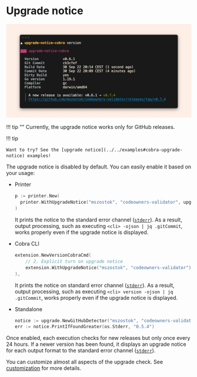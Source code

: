 # Upgrade notice

![](../assets/examples/screen-upgrade-notice-cobra-version.png)

!!! tip ""
    Currently, the upgrade notice works only for GitHub releases.

!!! tip

    Want to try? See the [upgrade notice](../../examples#cobra-upgrade-notice) examples!

The upgrade notice is disabled by default. You can easily enable it based on your usage:

- Printer

    ```go
    p := printer.New(
      printer.WithUpgradeNotice("mszostok", "codeowners-validator", upgradeOpts...),
    )
    ```

   It prints the notice to the standard error channel ([`stderr`](https://en.wikipedia.org/wiki/Standard_streams#Standard_error_(stderr))). As a result, output processing, such as executing `<cli> -ojson | jq .gitCommit`, works properly even if the upgrade notice is displayed.

- Cobra CLI

    ```go
    extension.NewVersionCobraCmd(
        // 2. Explicit turn on upgrade notice
        extension.WithUpgradeNotice("mszostok", "codeowners-validator"),
    ),
    ```
    It prints the notice on standard error channel ([`stderr`](https://en.wikipedia.org/wiki/Standard_streams#Standard_error_(stderr))). As a result, output processing, such as executing `<cli> version -ojson | jq .gitCommit`, works properly even if the upgrade notice is displayed.

- Standalone

    ```go
    notice := upgrade.NewGitHubDetector("mszostok", "codeowners-validator")
    err := notice.PrintIfFoundGreater(os.Stderr, "0.5.4")
    ```

Once enabled, each execution checks for new releases but only once every 24 hours. If a newer version has been found, it displays an upgrade notice for each output format to the standard
error channel ([`stderr`](https://en.wikipedia.org/wiki/Standard_streams#Standard_error_(stderr))).

You can customize almost all aspects of the upgrade check. See [customization](../../customization/upgrade-notice) for more details.
